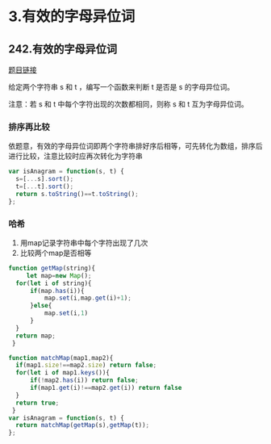 # 3.有效的字母异位词  

## 242.有效的字母异位词

[题目链接](https://leetcode.cn/problems/valid-anagram/)

给定两个字符串 s 和 t ，编写一个函数来判断 t 是否是 s 的字母异位词。

注意：若 s 和 t 中每个字符出现的次数都相同，则称 s 和 t 互为字母异位词。

### 排序再比较

依题意，有效的字母异位词即两个字符串排好序后相等，可先转化为数组，排序后进行比较，注意比较时应再次转化为字符串  

```js
var isAnagram = function(s, t) {
  s=[...s].sort();
  t=[...t].sort();
  return s.toString()==t.toString();
};
```

### 哈希

1. 用map记录字符串中每个字符出现了几次
2. 比较两个map是否相等

```js
function getMap(string){
     let map=new Map();
  for(let i of string){
      if(map.has(i)){
          map.set(i,map.get(i)+1);
      }else{
          map.set(i,1)
      }
  }
  return map;
 }

function matchMap(map1,map2){
  if(map1.size!==map2.size) return false;
  for(let i of map1.keys()){
      if(!map2.has(i)) return false;
      if(map1.get(i)!==map2.get(i)) return false
  }
  return true;
 }
var isAnagram = function(s, t) {
  return matchMap(getMap(s),getMap(t));  
};
```